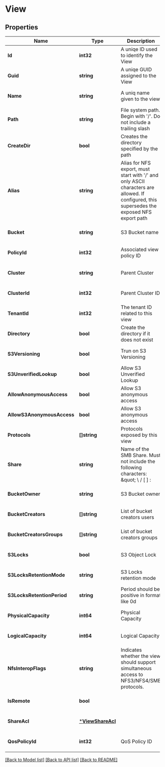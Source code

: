 # View

## Properties
Name | Type | Description | Notes
------------ | ------------- | ------------- | -------------
**Id** | **int32** | A uniqe ID used to identify the View | [optional] [default to null]
**Guid** | **string** | A uniqe GUID assigned to the View | [optional] [default to null]
**Name** | **string** | A uniq name given to the view | [optional] [default to null]
**Path** | **string** | File system path. Begin with &#x27;/&#x27;. Do not include a trailing slash | [default to null]
**CreateDir** | **bool** | Creates the directory specified by the path | [optional] [default to null]
**Alias** | **string** | Alias for NFS export, must start with &#x27;/&#x27; and only ASCII characters are allowed. If configured, this supersedes the exposed NFS export path | [optional] [default to null]
**Bucket** | **string** | S3 Bucket name | [optional] [default to null]
**PolicyId** | **int32** | Associated view policy ID | [optional] [default to null]
**Cluster** | **string** | Parent Cluster | [optional] [default to null]
**ClusterId** | **int32** | Parent Cluster ID | [optional] [default to null]
**TenantId** | **int32** | The tenant ID related to this view | [optional] [default to null]
**Directory** | **bool** | Create the directory if it does not exist | [optional] [default to null]
**S3Versioning** | **bool** | Trun on S3 Versioning | [optional] [default to null]
**S3UnverifiedLookup** | **bool** | Allow S3 Unverified Lookup | [optional] [default to null]
**AllowAnonymousAccess** | **bool** | Allow S3 anonymous access | [optional] [default to null]
**AllowS3AnonymousAccess** | **bool** | Allow S3 anonymous access | [optional] [default to null]
**Protocols** | **[]string** | Protocols exposed by this view | [optional] [default to null]
**Share** | **string** | Name of the SMB Share. Must not include the following characters: \&quot; \\ / [ ] : | &lt; &gt; + &#x3D; ; , * ? | [optional] [default to null]
**BucketOwner** | **string** | S3 Bucket owner | [optional] [default to null]
**BucketCreators** | **[]string** | List of bucket creators users | [optional] [default to null]
**BucketCreatorsGroups** | **[]string** | List of bucket creators groups | [optional] [default to null]
**S3Locks** | **bool** | S3 Object Lock | [optional] [default to null]
**S3LocksRetentionMode** | **string** | S3 Locks retention mode | [optional] [default to null]
**S3LocksRetentionPeriod** | **string** | Period should be positive in format like 0d|2d|1y|2y | [optional] [default to null]
**PhysicalCapacity** | **int64** | Physical Capacity | [optional] [default to null]
**LogicalCapacity** | **int64** | Logical Capacity | [optional] [default to null]
**NfsInteropFlags** | **string** | Indicates whether the view should support simultaneous access to NFS3/NFS4/SMB protocols. | [optional] [default to null]
**IsRemote** | **bool** |  | [optional] [default to null]
**ShareAcl** | [***ViewShareAcl**](View_share_acl.md) |  | [optional] [default to null]
**QosPolicyId** | **int32** | QoS Policy ID | [optional] [default to null]

[[Back to Model list]](../README.md#documentation-for-models) [[Back to API list]](../README.md#documentation-for-api-endpoints) [[Back to README]](../README.md)


